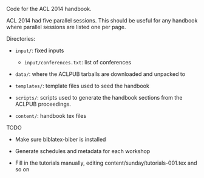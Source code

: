Code for the ACL 2014 handbook.

ACL 2014 had five parallel sessions. This should be useful for any handbook 
where parallel sessions are listed one per page. 

Directories:

- `input/`: fixed inputs
   - `input/conferences.txt`: list of conferences

- `data/`: where the ACLPUB tarballs are downloaded and unpacked to

- `templates/`: template files used to seed the handbook

- `scripts/`: scripts used to generate the handbook sections from the ACLPUB
  proceedings.

- `content/`: handbook tex files

TODO

- Make sure biblatex-biber is installed

- Generate schedules and metadata for each workshop

- Fill in the tutorials manually, editing
  content/sunday/tutorials-001.tex and so on
